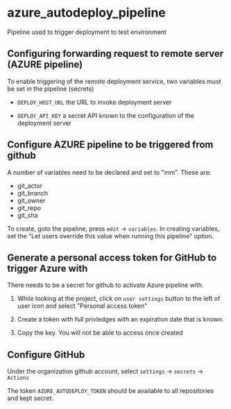 # azure_autodeploy_pipeline
Pipeline used to trigger deployment to test environment

## Configuring forwarding request to remote server (AZURE pipeline)

To enable triggering of the remote deployment service, two variables must be
set in the pipeline (secrets)

*  `DEPLOY_HOST_URL` the URL to invoke deployment server

*  `DEPLOY_API_KEY` a secret API known to the configuration of the deployment server

## Configure AZURE pipeline to be triggered from github

A number of variables need to be declared and set to "mm".  These are:

* git_actor
* git_branch
* git_owner
* git_repo
* git_sha

To create, goto the pipeline, press `edit` -> `variables`.  In creating variables, set the "Let users override this value when running this pipeline" option. 

## Generate a personal access token for GitHub to trigger Azure with

There needs to be a secret for github to activate Azure pipeline with.

1. While looking at the project, click on `user settings` button to the left of user icon and select "Personal access token"

2. Create a token with full privledges with an expiration date that is known.

3. Copy the key.  You will not be able to access once created

## Configure GitHub

Under the organization github account, select `settings` -> `secrets` -> `Actions`

The token `AZURE_AUTODEPLOY_TOKEN` should be available to all repositories and kept secret.


